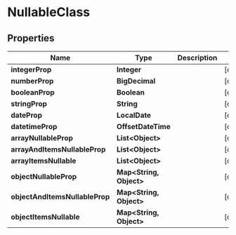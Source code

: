 

# NullableClass


## Properties

Name | Type | Description | Notes
------------ | ------------- | ------------- | -------------
**integerProp** | **Integer** |  |  [optional]
**numberProp** | **BigDecimal** |  |  [optional]
**booleanProp** | **Boolean** |  |  [optional]
**stringProp** | **String** |  |  [optional]
**dateProp** | **LocalDate** |  |  [optional]
**datetimeProp** | **OffsetDateTime** |  |  [optional]
**arrayNullableProp** | **List&lt;Object&gt;** |  |  [optional]
**arrayAndItemsNullableProp** | **List&lt;Object&gt;** |  |  [optional]
**arrayItemsNullable** | **List&lt;Object&gt;** |  |  [optional]
**objectNullableProp** | **Map&lt;String, Object&gt;** |  |  [optional]
**objectAndItemsNullableProp** | **Map&lt;String, Object&gt;** |  |  [optional]
**objectItemsNullable** | **Map&lt;String, Object&gt;** |  |  [optional]



